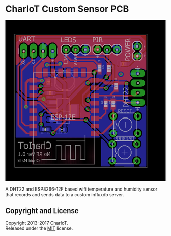 # CharIoT Custom Sensor PCB
![pcb](https://github.com/malikobaid/CharIoT-Hardware/blob/master/PCB_files.png)

A DHT22 and ESP8266-12F based wifi temperature and humidity sensor that records and sends data to a custom influxdb server.

## Copyright and License

Copyright 2013-2017 CharIoT. <br> Released under the [MIT](https://github.com/BlackrockDigital/startbootstrap-landing-page/blob/gh-pages/LICENSE) license.
